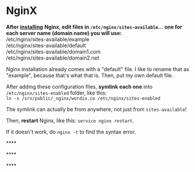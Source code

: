 # NginX

**After** [**installing**](new-ubuntu/) **Nginx, edit files in `/etc/nginx/sites-available`... one for each server name \(domain name\) you will use:**  
/etc/nginx/sites-available/example  
/etc/nginx/sites-available/default  
/etc/nginx/sites-available/domain1.com  
/etc/nginx/sites-available/domain2.net

Nginx installation already comes with a "default" file. I like to rename that as "example", because that's what that is. Then, put my own default file.

After adding these configuration files, **symlink each one** into `/etc/nginx/sites-enabled` folder, like this:  
`ln -s /srv/public/_nginx/wordio.co /etc/nginx/sites-enabled` 

The symlink can actually be from anywhere, not just from `sites-available`!

Then, **restart** Nginx, like this: `service nginx restart`. 

If it doesn't work, do `nginx -t` to find the syntax error.

\*\*\*\*

\*\*\*\*

\*\*\*\*





